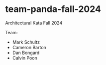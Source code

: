 # team-panda-fall-2024

Architectural Kata Fall 2024

Team:

- Mark Schultz
- Cameron Barton
- Dan Bongard
- Calvin Poon